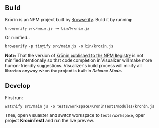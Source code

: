 ## Build

Krōnin is an NPM project built by [Browserify](http://browserify.org/). Build it
by running:

```
browserify src/main.js -o bin/kronin.js
```

Or minified...

```
browserify -p tinyify src/main.js -o bin/kronin.js
```

**Note:** That the version of [Krōnin published to the NPM Registry](https://www.npmjs.com/package/kronin) is not minified intentionally so that code completion in Visualizer will make more human-friendly suggestions. Visualizer's build process will minify all libraries anyway when the project is built in *Release Mode*.

## Develop

First run:

```
watchify src/main.js -o tests/workspace/KroninTest1/modules/kronin.js
```

Then, open Visualizer and switch workspace to `tests/workspace`, open project **KroninTest1** and run the live preview.
